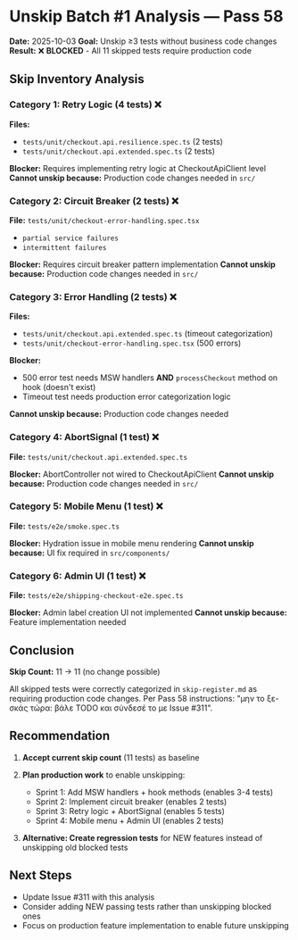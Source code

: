 # Unskip Batch #1 Analysis — Pass 58

**Date:** 2025-10-03
**Goal:** Unskip ≥3 tests without business code changes
**Result:** ❌ **BLOCKED** - All 11 skipped tests require production code

## Skip Inventory Analysis

### Category 1: Retry Logic (4 tests) ❌
**Files:**
- `tests/unit/checkout.api.resilience.spec.ts` (2 tests)
- `tests/unit/checkout.api.extended.spec.ts` (2 tests)

**Blocker:** Requires implementing retry logic at CheckoutApiClient level
**Cannot unskip because:** Production code changes needed in `src/`

### Category 2: Circuit Breaker (2 tests) ❌
**File:** `tests/unit/checkout-error-handling.spec.tsx`
- `partial service failures`
- `intermittent failures`

**Blocker:** Requires circuit breaker pattern implementation
**Cannot unskip because:** Production code changes needed in `src/`

### Category 3: Error Handling (2 tests) ❌
**Files:**
- `tests/unit/checkout.api.extended.spec.ts` (timeout categorization)
- `tests/unit/checkout-error-handling.spec.tsx` (500 errors)

**Blocker:**
- 500 error test needs MSW handlers **AND** `processCheckout` method on hook (doesn't exist)
- Timeout test needs production error categorization logic

**Cannot unskip because:** Production code changes needed

### Category 4: AbortSignal (1 test) ❌
**File:** `tests/unit/checkout.api.extended.spec.ts`

**Blocker:** AbortController not wired to CheckoutApiClient
**Cannot unskip because:** Production code changes needed in `src/`

### Category 5: Mobile Menu (1 test) ❌
**File:** `tests/e2e/smoke.spec.ts`

**Blocker:** Hydration issue in mobile menu rendering
**Cannot unskip because:** UI fix required in `src/components/`

### Category 6: Admin UI (1 test) ❌
**File:** `tests/e2e/shipping-checkout-e2e.spec.ts`

**Blocker:** Admin label creation UI not implemented
**Cannot unskip because:** Feature implementation needed

## Conclusion

**Skip Count:** 11 → 11 (no change possible)

All skipped tests were correctly categorized in `skip-register.md` as requiring production code changes. Per Pass 58 instructions: "μην το ξε-σκάς τώρα: βάλε TODO και σύνδεσέ το με Issue #311".

## Recommendation

1. **Accept current skip count** (11 tests) as baseline
2. **Plan production work** to enable unskipping:
   - Sprint 1: Add MSW handlers + hook methods (enables 3-4 tests)
   - Sprint 2: Implement circuit breaker (enables 2 tests)
   - Sprint 3: Retry logic + AbortSignal (enables 5 tests)
   - Sprint 4: Mobile menu + Admin UI (enables 2 tests)

3. **Alternative: Create regression tests** for NEW features instead of unskipping old blocked tests

## Next Steps

- Update Issue #311 with this analysis
- Consider adding NEW passing tests rather than unskipping blocked ones
- Focus on production feature implementation to enable future unskipping
